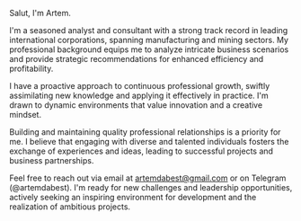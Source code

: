 Salut, I'm Artem. 

I'm a seasoned analyst and consultant with a strong track record in leading international corporations, spanning manufacturing and mining sectors. My professional background equips me to analyze intricate business scenarios and provide strategic recommendations for enhanced efficiency and profitability.

I have a proactive approach to continuous professional growth, swiftly assimilating new knowledge and applying it effectively in practice. I'm drawn to dynamic environments that value innovation and a creative mindset.

Building and maintaining quality professional relationships is a priority for me. I believe that engaging with diverse and talented individuals fosters the exchange of experiences and ideas, leading to successful projects and business partnerships.

Feel free to reach out via email at artemdabest@gmail.com or on Telegram (@artemdabest). I'm ready for new challenges and leadership opportunities, actively seeking an inspiring environment for development and the realization of ambitious projects.
